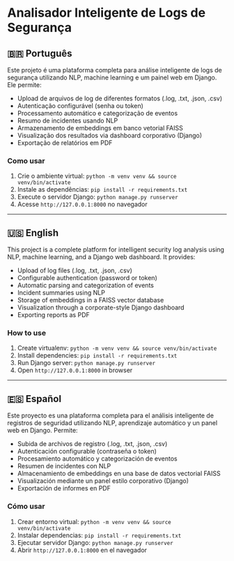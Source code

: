 
# Analisador Inteligente de Logs de Segurança

## 🇧🇷 Português

Este projeto é uma plataforma completa para análise inteligente de logs de segurança utilizando NLP, machine learning e um painel web em Django. Ele permite:
- Upload de arquivos de log de diferentes formatos (.log, .txt, .json, .csv)
- Autenticação configurável (senha ou token)
- Processamento automático e categorização de eventos
- Resumo de incidentes usando NLP
- Armazenamento de embeddings em banco vetorial FAISS
- Visualização dos resultados via dashboard corporativo (Django)
- Exportação de relatórios em PDF

### Como usar
1. Crie o ambiente virtual: `python -m venv venv && source venv/bin/activate`
2. Instale as dependências: `pip install -r requirements.txt`
3. Execute o servidor Django: `python manage.py runserver`
4. Acesse `http://127.0.0.1:8000` no navegador

---

## 🇺🇸 English

This project is a complete platform for intelligent security log analysis using NLP, machine learning, and a Django web dashboard. It provides:
- Upload of log files (.log, .txt, .json, .csv)
- Configurable authentication (password or token)
- Automatic parsing and categorization of events
- Incident summaries using NLP
- Storage of embeddings in a FAISS vector database
- Visualization through a corporate-style Django dashboard
- Exporting reports as PDF

### How to use
1. Create virtualenv: `python -m venv venv && source venv/bin/activate`
2. Install dependencies: `pip install -r requirements.txt`
3. Run Django server: `python manage.py runserver`
4. Open `http://127.0.0.1:8000` in browser

---

## 🇪🇸 Español

Este proyecto es una plataforma completa para el análisis inteligente de registros de seguridad utilizando NLP, aprendizaje automático y un panel web en Django. Permite:
- Subida de archivos de registro (.log, .txt, .json, .csv)
- Autenticación configurable (contraseña o token)
- Procesamiento automático y categorización de eventos
- Resumen de incidentes con NLP
- Almacenamiento de embeddings en una base de datos vectorial FAISS
- Visualización mediante un panel estilo corporativo (Django)
- Exportación de informes en PDF

### Cómo usar
1. Crear entorno virtual: `python -m venv venv && source venv/bin/activate`
2. Instalar dependencias: `pip install -r requirements.txt`
3. Ejecutar servidor Django: `python manage.py runserver`
4. Abrir `http://127.0.0.1:8000` en el navegador
